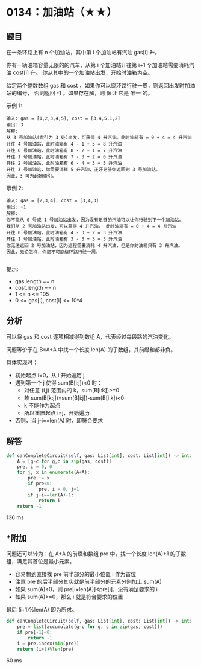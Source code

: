 # 0134：加油站（★★）


## 题目

在一条环路上有 n 个加油站，其中第 i 个加油站有汽油 gas[i] 升。

你有一辆油箱容量无限的的汽车，从第 i 个加油站开往第 i+1 个加油站需要消耗汽油 cost[i] 升。
你从其中的一个加油站出发，开始时油箱为空。

给定两个整数数组 gas 和 cost ，如果你可以绕环路行驶一周，则返回出发时加油站的编号，
否则返回 -1 。如果存在解，则 保证 它是 唯一 的。


示例 1:

	输入: gas = [1,2,3,4,5], cost = [3,4,5,1,2]
	输出: 3
	解释:
	从 3 号加油站(索引为 3 处)出发，可获得 4 升汽油。此时油箱有 = 0 + 4 = 4 升汽油
	开往 4 号加油站，此时油箱有 4 - 1 + 5 = 8 升汽油
	开往 0 号加油站，此时油箱有 8 - 2 + 1 = 7 升汽油
	开往 1 号加油站，此时油箱有 7 - 3 + 2 = 6 升汽油
	开往 2 号加油站，此时油箱有 6 - 4 + 3 = 5 升汽油
	开往 3 号加油站，你需要消耗 5 升汽油，正好足够你返回到 3 号加油站。
	因此，3 可为起始索引。

示例 2:

	输入: gas = [2,3,4], cost = [3,4,3]
	输出: -1
	解释:
	你不能从 0 号或 1 号加油站出发，因为没有足够的汽油可以让你行驶到下一个加油站。
	我们从 2 号加油站出发，可以获得 4 升汽油。 此时油箱有 = 0 + 4 = 4 升汽油
	开往 0 号加油站，此时油箱有 4 - 3 + 2 = 3 升汽油
	开往 1 号加油站，此时油箱有 3 - 3 + 3 = 3 升汽油
	你无法返回 2 号加油站，因为返程需要消耗 4 升汽油，但是你的油箱只有 3 升汽油。
	因此，无论怎样，你都不可能绕环路行驶一周。
	 

提示:
- gas.length == n
- cost.length == n
- 1 <= n <= 105
- 0 <= gas[i], cost[i] <= 10^4


## 分析

可以将 gas 和 cost 逐项相减得到数组 A，代表经过每段路的汽油变化。

问题等价于在 B=A+A 中找一个长度 len(A) 的子数组，其前缀和都非负。

具体实现时：
- 初始起点 i=0，从 i 开始遍历 j
- 遇到第一个 j 使得 sum(B[i:j])<0 时：
	- 对任意 (i,j) 范围内的 k，sum(B[i:k])>=0
	- 故 sum(B[k:j])=sum(B[i:j])-sum(B[i:k])<0
	- k 不能作为起点
	- 所以重置起点 i=j，开始遍历
- 否则，当 j-i==len(A) 时，即符合要求

## 解答

```python
def canCompleteCircuit(self, gas: List[int], cost: List[int]) -> int:
    A = [g-c for g,c in zip(gas, cost)]
    pre, i = 0, 0
    for j, x in enumerate(A+A):
        pre += x
        if pre<0:
            pre, i = 0, j+1
        if j-i==len(A)-1:
            return i
    return -1
```
136 ms

## *附加

问题还可以转为：在 A+A 的前缀和数组 pre 中，找一个长度 len(A)+1 的子数组，满足其首位是最小元素。
- 容易想到直接找 pre 前半部分的最小位置 i 作为首位
- 注意 pre 的后半部分其实就是前半部分的元素分别加上 sum(A)
- 如果 sum(A)<0，则 pre[i+len(A)]<pre[i]，没有满足要求的 i
- 如果 sum(A)>=0，那么 i 就是符合要求的位置

最后 (i+1)%len(A) 即为所求。

```python
def canCompleteCircuit(self, gas: List[int], cost: List[int]) -> int:
    pre = list(accumulate(g-c for g, c in zip(gas, cost)))
    if pre[-1]<0:
        return -1
    i = pre.index(min(pre))
    return (i+1)%len(pre)
```
60 ms
